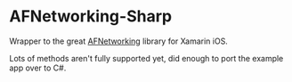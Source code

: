 AFNetworking-Sharp
==================

Wrapper to the great [AFNetworking](https://github.com/AFNetworking/AFNetworking) library for Xamarin iOS.

Lots of methods aren't fully supported yet, did enough to port the example app over to C#.
